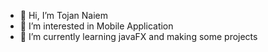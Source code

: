 - 👋 Hi, I’m Tojan Naiem
- 👀 I’m interested in Mobile Application
- 🌱 I’m currently learning javaFX and making some projects

